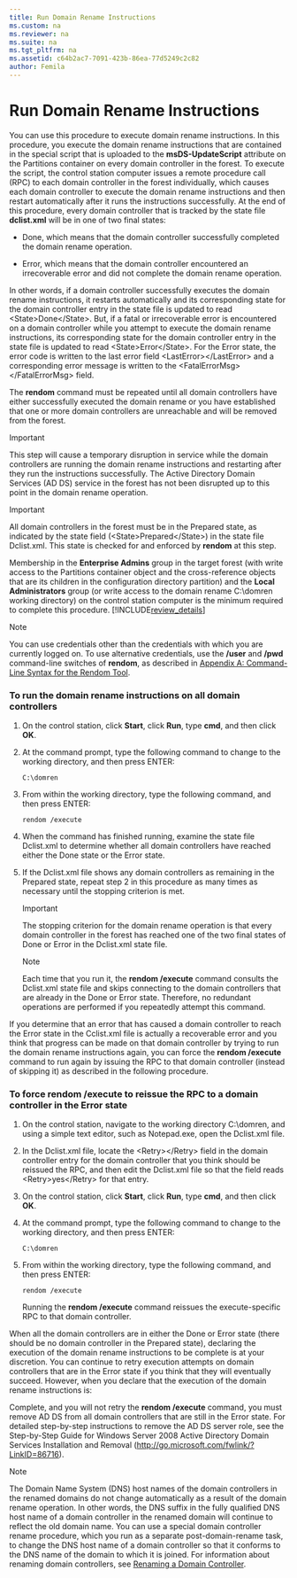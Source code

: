 ```yaml
---
title: Run Domain Rename Instructions
ms.custom: na
ms.reviewer: na
ms.suite: na
ms.tgt_pltfrm: na
ms.assetid: c64b2ac7-7091-423b-86ea-77d5249c2c82
author: Femila
---
```

# Run Domain Rename Instructions
  You can use this procedure to execute domain rename instructions. In this procedure, you execute the domain rename instructions that are contained in the special script that is uploaded to the **msDS\-UpdateScript** attribute on the Partitions container on every domain controller in the forest. To execute the script, the control station computer issues a remote procedure call \(RPC\) to each domain controller in the forest individually, which causes each domain controller to execute the domain rename instructions and then restart automatically after it runs the instructions successfully. At the end of this procedure, every domain controller that is tracked by the state file **dclist.xml** will be in one of two final states:  
  
-   Done, which means that the domain controller successfully completed the domain rename operation.  
  
-   Error, which means that the domain controller encountered an irrecoverable error and did not complete the domain rename operation.  
  
 In other words, if a domain controller successfully executes the domain rename instructions, it restarts automatically and its corresponding state for the domain controller entry in the state file is updated to read \<State\>Done\<\/State\>. But, if a fatal or irrecoverable error is encountered on a domain controller while you attempt to execute the domain rename instructions, its corresponding state for the domain controller entry in the state file is updated to read \<State\>Error\<\/State\>. For the Error state, the error code is written to the last error field \<LastError\>\<\/LastError\> and a corresponding error message is written to the \<FatalErrorMsg\>\<\/FatalErrorMsg\> field.  
  
 The **rendom** command must be repeated until all domain controllers have either successfully executed the domain rename or you have established that one or more domain controllers are unreachable and will be removed from the forest.  
  
> [!IMPORTANT]  
>  This step will cause a temporary disruption in service while the domain controllers are running the domain rename instructions and restarting after they run the instructions successfully. The Active Directory Domain Services \(AD DS\) service in the forest has not been disrupted up to this point in the domain rename operation.  
  
> [!IMPORTANT]  
>  All domain controllers in the forest must be in the Prepared state, as indicated by the state field \(\<State\>Prepared\<\/State\>\) in the state file Dclist.xml. This state is checked for and enforced by **rendom** at this step.  
  
 Membership in the **Enterprise Admins** group in the target forest \(with write access to the Partitions container object and the cross\-reference objects that are its children in the configuration directory partition\) and the **Local Administrators** group \(or write access to the domain rename C:\\domren working directory\) on the control station computer is the minimum required to complete this procedure. [!INCLUDE[review_details](../Token/review_details_md.md)]  
  
> [!NOTE]  
>  You can use credentials other than the credentials with which you are currently logged on. To use alternative credentials, use the **\/user** and **\/pwd** command\-line switches of **rendom**, as described in [Appendix A: Command-Line Syntax for the Rendom Tool](../Topic/Appendix-A--Command-Line-Syntax-for-the-Rendom-Tool.md).  
  
### To run the domain rename instructions on all domain controllers  
  
1.  On the control station, click **Start**, click **Run**, type **cmd**, and then click **OK**.  
  
2.  At the command prompt, type the following command to change to the working directory, and then press ENTER:  
  
    ```  
    C:\domren  
    ```  
  
3.  From within the working directory, type the following command, and then press ENTER:  
  
    ```  
    rendom /execute  
    ```  
  
4.  When the command has finished running, examine the state file Dclist.xml to determine whether all domain controllers have reached either the Done state or the Error state.  
  
5.  If the Dclist.xml file shows any domain controllers as remaining in the Prepared state, repeat step 2 in this procedure as many times as necessary until the stopping criterion is met.  
  
    > [!IMPORTANT]  
    >  The stopping criterion for the domain rename operation is that every domain controller in the forest has reached one of the two final states of Done or Error in the Dclist.xml state file.  
  
    > [!NOTE]  
    >  Each time that you run it, the **rendom \/execute** command consults the Dclist.xml state file and skips connecting to the domain controllers that are already in the Done or Error state. Therefore, no redundant operations are performed if you repeatedly attempt this command.  
  
 If you determine that an error that has caused a domain controller to reach the Error state in the Cclist.xml file is actually a recoverable error and you think that progress can be made on that domain controller by trying to run the domain rename instructions again, you can force the **rendom \/execute** command to run again by issuing the RPC to that domain controller \(instead of skipping it\) as described in the following procedure.  
  
### To force rendom \/execute to reissue the RPC to a domain controller in the Error state  
  
1.  On the control station, navigate to the working directory C:\\domren, and using a simple text editor, such as Notepad.exe, open the Dclist.xml file.  
  
2.  In the Dclist.xml file, locate the \<Retry\>\<\/Retry\> field in the domain controller entry for the domain controller that you think should be reissued the RPC, and then edit the Dclist.xml file so that the field reads \<Retry\>yes\<\/Retry\> for that entry.  
  
3.  On the control station, click **Start**, click **Run**, type **cmd**, and then click **OK**.  
  
4.  At the command prompt, type the following command to change to the working directory, and then press ENTER:  
  
    ```  
    C:\domren  
    ```  
  
5.  From within the working directory, type the following command, and then press ENTER:  
  
    ```  
    rendom /execute  
    ```  
  
     Running the **rendom \/execute** command reissues the execute\-specific RPC to that domain controller.  
  
 When all the domain controllers are in either the Done or Error state \(there should be no domain controller in the Prepared state\), declaring the execution of the domain rename instructions to be complete is at your discretion. You can continue to retry execution attempts on domain controllers that are in the Error state if you think that they will eventually succeed. However, when you declare that the execution of the domain rename instructions is:  
  
 Complete, and you will not retry the **rendom \/execute** command, you must remove AD DS from all domain controllers that are still in the Error state. For detailed step\-by\-step instructions to remove the AD DS server role, see the Step\-by\-Step Guide for Windows Server 2008 Active Directory Domain Services Installation and Removal \([http:\/\/go.microsoft.com\/fwlink\/?LinkID\=86716](http://go.microsoft.com/fwlink/?LinkID=86716)\).  
  
> [!NOTE]  
>  The Domain Name System \(DNS\) host names of the domain controllers in the renamed domains do not change automatically as a result of the domain rename operation. In other words, the DNS suffix in the fully qualified DNS host name of a domain controller in the renamed domain will continue to reflect the old domain name. You can use a special domain controller rename procedure, which you run as a separate post\-domain\-rename task, to change the DNS host name of a domain controller so that it conforms to the DNS name of the domain to which it is joined. For information about renaming domain controllers, see [Renaming a Domain Controller](../Topic/Renaming-a-Domain-Controller.md).  
  
  